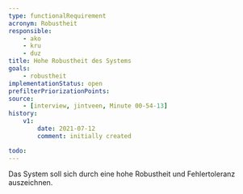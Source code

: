 ```yaml
---
type: functionalRequirement
acronym: Robustheit
responsible: 
    - ako
    - kru
    - duz
title: Hohe Robustheit des Systems
goals: 
    - robustheit
implementationStatus: open
prefilterPriorizationPoints:
source: 
    - [interview, jintveen, Minute 00-54-13]
history:
    v1:
        date: 2021-07-12
        comment: initially created

todo:
---
```


Das System soll sich durch eine hohe Robustheit und Fehlertoleranz auszeichnen.
